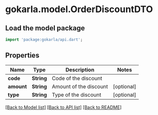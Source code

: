# gokarla.model.OrderDiscountDTO

## Load the model package
```dart
import 'package:gokarla/api.dart';
```

## Properties
Name | Type | Description | Notes
------------ | ------------- | ------------- | -------------
**code** | **String** | Code of the discount | 
**amount** | **String** | Amount of the discount | [optional] 
**type** | **String** | Type of the discount | [optional] 

[[Back to Model list]](../README.md#documentation-for-models) [[Back to API list]](../README.md#documentation-for-api-endpoints) [[Back to README]](../README.md)


